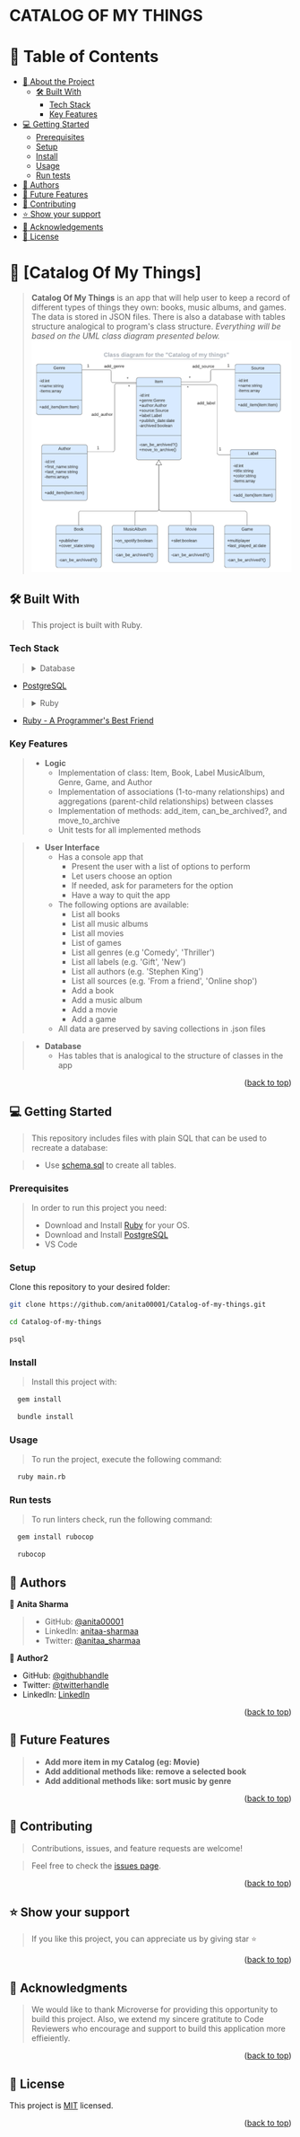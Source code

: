 <a name="readme-top"></a>
<h1>CATALOG OF MY THINGS</h1>

# 📗 Table of Contents

- [📖 About the Project](#about-project)
  - [🛠 Built With](#built-with)
    - [Tech Stack](#tech-stack)
    - [Key Features](#key-features)
- [💻 Getting Started](#getting-started)
  - [Prerequisites](#prerequisites)
  - [Setup](#setup)
  - [Install](#install)
  - [Usage](#usage)
  - [Run tests](#run-tests)
- [👥 Authors](#authors)
- [🔭 Future Features](#future-features)
- [🤝 Contributing](#contributing)
- [⭐️ Show your support](#support)
- [🙏 Acknowledgements](#acknowledgements)
- [📝 License](#license)


# 📖 [Catalog Of My Things] <a name="about-project"></a>

> **Catalog Of My Things** is an app that will help user to keep a record of different types of things they own: books, music albums, and games. The data is stored in JSON files. There is also a database with tables structure analogical to program's class structure. *Everything will be based on the UML class diagram presented below.*
![UML Diagram: Catalog of my things](image.png)

## 🛠 Built With <a name="built-with"></a>
> This project is built with Ruby.

### Tech Stack <a name="tech-stack"></a>
> <details>
> <summary>Database</summary>
  <ul>
    <li><a href="https://www.postgresql.org/">PostgreSQL</a></li>
  </ul>
</details>

> <details>
>  <summary>Ruby</summary>
  <ul>
    <li><a href="https://www.ruby-lang.org/en/">Ruby - A Programmer's Best Friend</a></li>
  </ul>
</details>

### Key Features <a name="key-features"></a>

> - **Logic**
>   - Implementation of class: Item, Book, Label MusicAlbum, Genre, Game, and Author
>   - Implementation of associations (1-to-many relationships) and aggregations (parent-child relationships) between classes
>   - Implementation of methods: add_item, can_be_archived?, and move_to_archive
>   - Unit tests for all implemented methods

> - **User Interface**
>   - Has a console app that
>      - Present the user with a list of options to perform
>      - Let users choose an option
>      - If needed, ask for parameters for the option
>      - Have a way to quit the app
>   - The following options are available:
>      - List all books
>      - List all music albums
>      - List all movies
>      - List of games
>      - List all genres (e.g 'Comedy', 'Thriller')
>      - List all labels (e.g. 'Gift', 'New')
>      - List all authors (e.g. 'Stephen King')
>      - List all sources (e.g. 'From a friend', 'Online shop')
>      - Add a book
>      - Add a music album
>      - Add a movie
>      - Add a game
>   - All data are preserved by saving collections in .json files

> - **Database**
>   - Has tables that is analogical to the structure of classes in the app

<p align="right">(<a href="#readme-top">back to top</a>)</p>

<!-- GETTING STARTED -->

## 💻 Getting Started <a name="getting-started"></a>

> This repository includes files with plain SQL that can be used to recreate a database:

> - Use [schema.sql](./schema.sql) to create all tables.

### Prerequisites

> In order to run this project you need:
> - Download and Install [Ruby](https://www.ruby-lang.org/en/downloads/) for your OS.
> - Download and Install [PostgreSQL](https://www.postgresql.org/download/)
> - VS Code

### Setup

Clone this repository to your desired folder:<br>
  ```sh
  git clone https://github.com/anita00001/Catalog-of-my-things.git
```
```sh
cd Catalog-of-my-things
```
```sh
psql
```

### Install

> Install this project with:

```sh
  gem install
```

```sh
  bundle install
```

### Usage

> To run the project, execute the following command:
```sh
  ruby main.rb
```

### Run tests

> To run linters check, run the following command:

```sh
  gem install rubocop
```

```sh
  rubocop
```

## 👥 Authors <a name="authors"></a>

👤 **Anita Sharma**

> - GitHub: [@anita00001](https://github.com/anita00001)
> - LinkedIn: [anitaa-sharmaa](https://www.linkedin.com/in/anitaa-sharmaa/)
> - Twitter: [@anitaa_sharmaa](https://twitter.com/anitaa_sharmaa)

👤 **Author2**

- GitHub: [@githubhandle](https://github.com/githubhandle)
- Twitter: [@twitterhandle](https://twitter.com/twitterhandle)
- LinkedIn: [LinkedIn](https://linkedin.com/in/linkedinhandle)

<p align="right">(<a href="#readme-top">back to top</a>)</p>

## 🔭 Future Features <a name="future-features"></a>

> - **Add more item in my Catalog (eg: Movie)**
> - **Add additional methods like: remove a selected book**
> - **Add additional methods like: sort music by genre**

<p align="right">(<a href="#readme-top">back to top</a>)</p>

## 🤝 Contributing <a name="contributing"></a>

> Contributions, issues, and feature requests are welcome!

> Feel free to check the [issues page](https://github.com/anita00001/Catalog-of-my-things/issues).

<p align="right">(<a href="#readme-top">back to top</a>)</p>


## ⭐️ Show your support <a name="support"></a>

> If you like this project, you can appreciate us by giving star ⭐

<p align="right">(<a href="#readme-top">back to top</a>)</p>

## 🙏 Acknowledgments <a name="acknowledgements"></a>

> We would like to thank Microverse for providing this opportunity to build this project. Also, we extend my sincere gratitute to Code Reviewers who encourage and support to build this application more effieiently.

<p align="right">(<a href="#readme-top">back to top</a>)</p>

## 📝 License <a name="license"></a>

This project is [MIT](./MIT.md) licensed.

<p align="right">(<a href="#readme-top">back to top</a>)</p>
